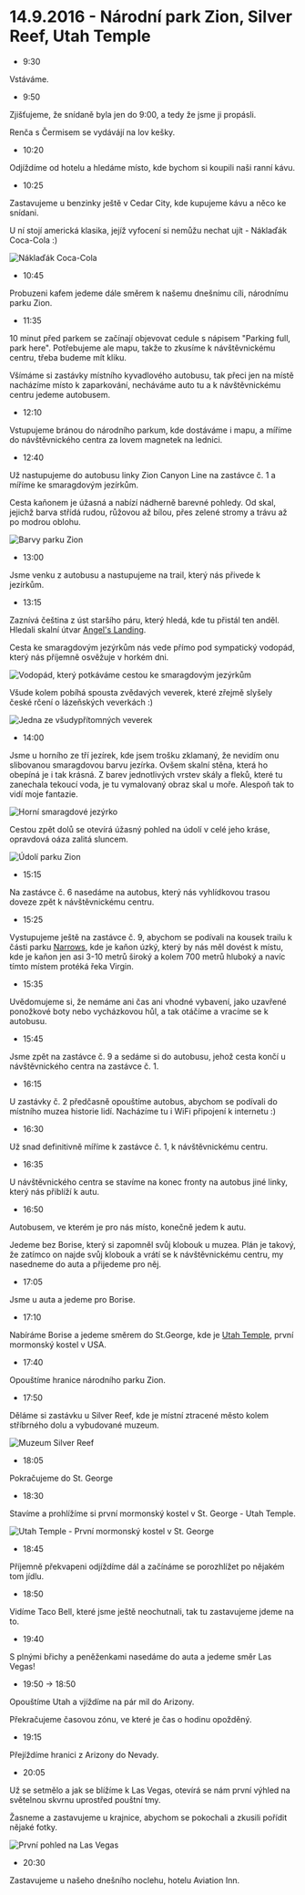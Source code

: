 # 14.9.2016 - Národní park Zion, Silver Reef, Utah Temple

   * 9:30

Vstáváme.

   * 9:50

Zjišťujeme, že snídaně byla jen do 9:00, a tedy že jsme ji propásli.

Renča s Čermisem se vydávájí na lov kešky.

   * 10:20

Odjíždíme od hotelu a hledáme místo, kde bychom si koupili naši ranní kávu.

   * 10:25

Zastavujeme u benzinky ještě v Cedar City, kde kupujeme kávu a něco ke snídani.

U ní stojí americká klasika, jejíž vyfocení si nemůžu nechat ujít - Náklaďák Coca-Cola :)

![Náklaďák Coca-Cola](images/20160914/20160914_103445.jpg)

   * 10:45

Probuzeni kafem jedeme dále směrem k našemu dnešnímu cíli, národnímu parku Zion.

   * 11:35

10 minut před parkem se začínají objevovat cedule s nápisem "Parking full, park here". Potřebujeme ale mapu, takže to zkusíme k návštěvnickému centru, třeba budeme mít kliku.

Všímáme si zastávky místního kyvadlového autobusu, tak přeci jen na místě nacházíme místo k zaparkování, necháváme auto tu a k návštěvnickému centru jedeme autobusem.

   * 12:10

Vstupujeme bránou do národního parkum, kde dostáváme i mapu, a míříme do návštěvnického centra za lovem magnetek na lednici.

   * 12:40

Už nastupujeme do autobusu linky Zion Canyon Line na zastávce č. 1 a míříme ke smaragdovým jezírkům.

Cesta kaňonem je úžasná a nabízí nádherně barevné pohledy. Od skal, jejichž barva střídá rudou, růžovou až bílou, přes zelené stromy a trávu až po modrou oblohu.

![Barvy parku Zion](images/20160914/DSC_1290.jpg)

   * 13:00

Jsme venku z autobusu a nastupujeme na trail, který nás přivede k jezírkům.

   * 13:15

Zaznívá čeština z úst staršího páru, který hledá, kde tu přistál ten anděl. Hledali skalní útvar [Angel's Landing](http://www.zionnational-park.com/zion-angels-landing-trail.htm).

Cesta ke smaragdovým jezýrkům nás vede přímo pod sympatický vodopád, který nás příjemně osvěžuje v horkém dni. 

![Vodopád, který potkáváme cestou ke smaragdovým jezýrkům](images/20160914/20160914_133219.jpg)

Všude kolem pobíhá spousta zvědavých veverek, které zřejmě slyšely české rčení o lázeňských veverkách :)

![Jedna ze všudypřítomných veverek](images/20160914/DSC_1369-small.jpg)

   * 14:00

Jsme u horního ze tří jezírek, kde jsem trošku zklamaný, že nevidím onu slibovanou smaragdovou barvu jezírka. Ovšem skalní stěna, která ho obepíná je i tak krásná. Z barev jednotlivých vrstev skály a fleků, které tu zanechala tekoucí voda, je tu vymalovaný obraz skal u moře. Alespoň tak to vidí moje fantazie.

![Horní smaragdové jezýrko](images/20160914/20160914_140206.jpg)

Cestou zpět dolů se otevírá úžasný pohled na údolí v celé jeho kráse, opravdová oáza zalitá sluncem.

![Údolí parku Zion](images/20160914/20160914_150056.jpg)

   * 15:15

Na zastávce č. 6 nasedáme na autobus, který nás vyhlídkovou trasou doveze zpět k návštěvnickému centru.

   * 15:25

Vystupujeme ještě na zastávce č. 9, abychom se podívali na kousek trailu k části parku [Narrows](https://www.nps.gov/zion/planyourvisit/thenarrows.htm), kde je kaňon úzký, který by nás měl dovést k místu, kde je kaňon jen asi 3-10 metrů široký a kolem 700 metrů hluboký a navíc tímto místem protéká řeka Virgin.

   * 15:35

Uvědomujeme si, že nemáme ani čas ani vhodné vybavení, jako uzavřené ponožkové boty nebo vycházkovou hůl, a tak otáčíme a vracíme se k autobusu.

   * 15:45

Jsme zpět na zastávce č. 9 a sedáme si do autobusu, jehož cesta končí u návštěvnického centra na zastávce č. 1.

   * 16:15

U zastávky č. 2 předčasně opouštíme autobus, abychom se podívali do místního muzea historie lidí. Nacházíme tu i WiFi připojení k internetu :)

   * 16:30

Už snad definitivně míříme k zastávce č. 1, k návštěvnickému centru.

   * 16:35

U návštěvnického centra se stavíme na konec fronty na autobus jiné linky, který nás přiblíží k autu.

   * 16:50

Autobusem, ve kterém je pro nás místo, konečně jedem k autu.

Jedeme bez Borise, který si zapomněl svůj klobouk u muzea. Plán je takový, že zatímco on najde svůj klobouk a vrátí se k návštěvnickému centru, my nasedneme do auta a přijedeme pro něj.

   * 17:05

Jsme u auta a jedeme pro Borise.

   * 17:10

Nabíráme Borise a jedeme směrem do St.George, kde je [Utah Temple](https://www.lds.org/church/temples/st-george-utah?lang=eng), první mormonský kostel v USA.

   * 17:40

Opouštíme hranice národního parku Zion.

   * 17:50

Děláme si zastávku u Silver Reef, kde je místní ztracené město kolem stříbrného dolu a vybudované muzeum.

![Muzeum Silver Reef](images/20160914/20160914_175903.jpg)

   * 18:05

Pokračujeme do St. George

   * 18:30

Stavíme a prohlížíme si první mormonský kostel v St. George - Utah Temple.

![Utah Temple - První mormonský kostel v St. George](images/20160914/20160914_183906.jpg)

   * 18:45

Příjemně překvapeni odjíždíme dál a začínáme se porozhlížet po nějakém tom jídlu.

   * 18:50

Vidíme Taco Bell, které jsme ještě neochutnali, tak tu zastavujeme jdeme na to.

   * 19:40

S plnými břichy a peněženkami nasedáme do auta a jedeme směr Las Vegas!

   * 19:50 -> 18:50

Opouštíme Utah a vjíždíme na pár mil do Arizony.

Překračujeme časovou zónu, ve které je čas o hodinu opožděný.

   * 19:15

Přejíždíme hranici z Arizony do Nevady.

   * 20:05

Už se setmělo a jak se blížíme k Las Vegas, otevírá se nám první výhled na světelnou skvrnu uprostřed pouštní tmy.

Žasneme a zastavujeme u krajnice, abychom se pokochali a zkusili pořídit nějaké fotky.

![První pohled na Las Vegas](images/20160914/DSC_1494-DSC_1508.jpg)

   * 20:30

Zastavujeme u našeho dnešního noclehu, hotelu Aviation Inn.
